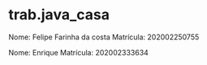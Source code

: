 # trab.java_casa

Nome: Felipe Farinha da costa
Matrícula: 202002250755

Nome: Enrique
Matrícula: 202002333634
